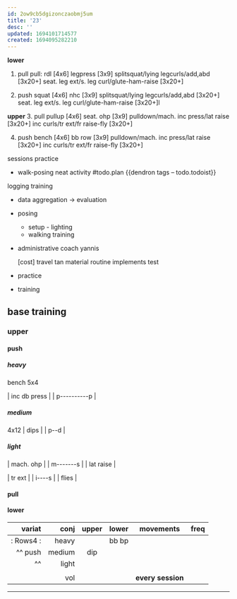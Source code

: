 ```yaml
---
id: 2ow9cb5dgizonczaobmj5um
title: '23'
desc: ''
updated: 1694101714577
created: 1694095282210
---
```


**lower**
1. pull
pull:
rdl [4x6]
legpress [3x9]
splitsquat/lying legcurls/add,abd [3x20+]
seat. leg ext/s. leg curl/glute-ham-raise [3x20+]

2. push
squat [4x6]
nhc [3x9]
splitsquat/lying legcurls/add,abd [3x20+]
seat. leg ext/s. leg curl/glute-ham-raise [3x20+]l

**upper**
3. pull
pullup [4x6]
seat. ohp [3x9]
pulldown/mach. inc press/lat raise [3x20+]
inc curls/tr ext/fr raise-fly [3x20+]

4. push
bench [4x6]
bb row [3x9]
pulldown/mach. inc press/lat raise [3x20+]
inc curls/tr ext/fr raise-fly [3x20+]

sessions
practice
- walk-posing
neat activity #todo.plan
{{dendron tags – todo.todoist}}

logging training
- data aggregation -> evaluation
- posing
  + setup - lighting
  + walking training

- administrative
  coach
    yannis

  [cost]
  travel
  tan
    material
    routine
    implements
    test
- practice
- training

## base training
### upper
#### push
##### heavy
bench 5x4

| inc db press |
| p----------p |

##### medium
4x12
| dips |
| p--d |

##### light
| mach. ohp |
| m-------s |
| lat raise |

| tr ext |
| i----s |
| flies  |

#### pull

#### lower

| variat  |   conj | upper | lower | movements         | freq |
| ------: | -----: | :---: | ----- | ----------------- | ---- |
|: Rows4 :|  heavy |       | bb bp |                   |      |
| ^^ push | medium |  dip  |       |                   |      |
| ^^      |  light |       |       |                   |      |
|         |        |       |       |                   |      |
|         |    vol |       |       | **every session** |      |

---